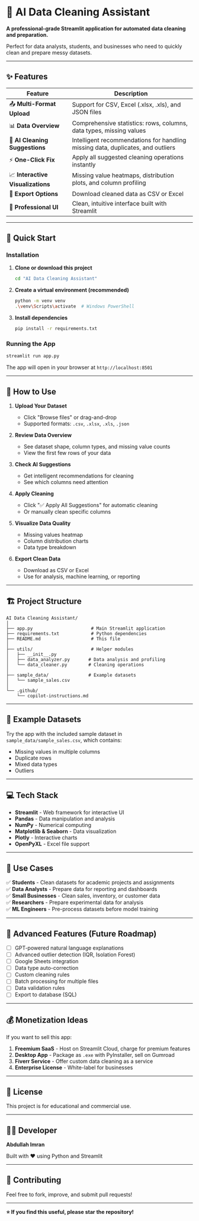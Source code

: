 # 🧠 AI Data Cleaning Assistant

**A professional-grade Streamlit application for automated data cleaning and preparation.**

Perfect for data analysts, students, and businesses who need to quickly clean and prepare messy datasets.

---

## ✨ Features

| Feature | Description |
|---------|-------------|
| 📤 **Multi-Format Upload** | Support for CSV, Excel (.xlsx, .xls), and JSON files |
| 📊 **Data Overview** | Comprehensive statistics: rows, columns, data types, missing values |
| 🤖 **AI Cleaning Suggestions** | Intelligent recommendations for handling missing data, duplicates, and outliers |
| ⚡ **One-Click Fix** | Apply all suggested cleaning operations instantly |
| 📈 **Interactive Visualizations** | Missing value heatmaps, distribution plots, and column profiling |
| 💾 **Export Options** | Download cleaned data as CSV or Excel |
| 🎨 **Professional UI** | Clean, intuitive interface built with Streamlit |

---

## 🚀 Quick Start

### Installation

1. **Clone or download this project**
   ```bash
   cd "AI Data Cleaning Assistant"
   ```

2. **Create a virtual environment (recommended)**
   ```bash
   python -m venv venv
   .\venv\Scripts\activate  # Windows PowerShell
   ```

3. **Install dependencies**
   ```bash
   pip install -r requirements.txt
   ```

### Running the App

```bash
streamlit run app.py
```

The app will open in your browser at `http://localhost:8501`

---

## 📖 How to Use

1. **Upload Your Dataset**
   - Click "Browse files" or drag-and-drop
   - Supported formats: `.csv`, `.xlsx`, `.xls`, `.json`

2. **Review Data Overview**
   - See dataset shape, column types, and missing value counts
   - View the first few rows of your data

3. **Check AI Suggestions**
   - Get intelligent recommendations for cleaning
   - See which columns need attention

4. **Apply Cleaning**
   - Click "✅ Apply All Suggestions" for automatic cleaning
   - Or manually clean specific columns

5. **Visualize Data Quality**
   - Missing values heatmap
   - Column distribution charts
   - Data type breakdown

6. **Export Clean Data**
   - Download as CSV or Excel
   - Use for analysis, machine learning, or reporting

---

## 🏗️ Project Structure

```
AI Data Cleaning Assistant/
│
├── app.py                      # Main Streamlit application
├── requirements.txt            # Python dependencies
├── README.md                   # This file
│
├── utils/                      # Helper modules
│   ├── __init__.py
│   ├── data_analyzer.py       # Data analysis and profiling
│   └── data_cleaner.py        # Cleaning operations
│
├── sample_data/               # Example datasets
│   └── sample_sales.csv
│
└── .github/
    └── copilot-instructions.md
```

---

## 🧪 Example Datasets

Try the app with the included sample dataset in `sample_data/sample_sales.csv`, which contains:
- Missing values in multiple columns
- Duplicate rows
- Mixed data types
- Outliers

---

## 💻 Tech Stack

- **Streamlit** - Web framework for interactive UI
- **Pandas** - Data manipulation and analysis
- **NumPy** - Numerical computing
- **Matplotlib & Seaborn** - Data visualization
- **Plotly** - Interactive charts
- **OpenPyXL** - Excel file support

---

## 🎯 Use Cases

✅ **Students** - Clean datasets for academic projects and assignments  
✅ **Data Analysts** - Prepare data for reporting and dashboards  
✅ **Small Businesses** - Clean sales, inventory, or customer data  
✅ **Researchers** - Prepare experimental data for analysis  
✅ **ML Engineers** - Pre-process datasets before model training  

---

## 🚀 Advanced Features (Future Roadmap)

- [ ] GPT-powered natural language explanations
- [ ] Advanced outlier detection (IQR, Isolation Forest)
- [ ] Google Sheets integration
- [ ] Data type auto-correction
- [ ] Custom cleaning rules
- [ ] Batch processing for multiple files
- [ ] Data validation rules
- [ ] Export to database (SQL)

---

## 💰 Monetization Ideas

If you want to sell this app:

1. **Freemium SaaS** - Host on Streamlit Cloud, charge for premium features
2. **Desktop App** - Package as `.exe` with PyInstaller, sell on Gumroad
3. **Fiverr Service** - Offer custom data cleaning as a service
4. **Enterprise License** - White-label for businesses

---

## 📝 License

This project is for educational and commercial use.

---

## 👨‍💻 Developer

**Abdullah Imran**

Built with ❤️ using Python and Streamlit

---

## 🤝 Contributing

Feel free to fork, improve, and submit pull requests!

---

**⭐ If you find this useful, please star the repository!**
